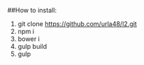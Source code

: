 ##How to install: 
1. git clone https://github.com/urla48/l2.git
2. npm i
3. bower i
4. gulp build
5. gulp
